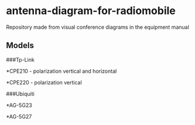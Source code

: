 # antenna-diagram-for-radiomobile
Repository made from visual conference diagrams in the equipment manual

## Models

###Tp-Link

*CPE210 - polarization vertical and horizontal

*CPE220 - polarization vertical

###Ubiquiti

*AG-5G23

*AG-5G27
